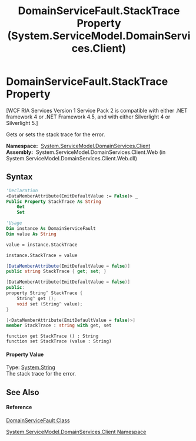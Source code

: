 ﻿---
title: DomainServiceFault.StackTrace Property  (System.ServiceModel.DomainServices.Client)
TOCTitle: StackTrace Property
ms:assetid: P:System.ServiceModel.DomainServices.Client.DomainServiceFault.StackTrace
ms:mtpsurl: https://msdn.microsoft.com/en-us/library/system.servicemodel.domainservices.client.domainservicefault.stacktrace(v=VS.91)
ms:contentKeyID: 28755272
ms.date: 01/27/2012
mtps_version: v=VS.91
f1_keywords:
- System.ServiceModel.DomainServices.Client.DomainServiceFault.StackTrace
- System.ServiceModel.DomainServices.Client.DomainServiceFault.get_StackTrace
- System.ServiceModel.DomainServices.Client.DomainServiceFault.set_StackTrace
dev_langs:
- CSharp
- JScript
- VB
- FSharp
- c++
api_location:
- System.ServiceModel.DomainServices.Client.Web.dll
api_name:
- System.ServiceModel.DomainServices.Client.DomainServiceFault.get_StackTrace
- System.ServiceModel.DomainServices.Client.DomainServiceFault.set_StackTrace
- System.ServiceModel.DomainServices.Client.DomainServiceFault.StackTrace
api_type:
- Managed
topic_type:
- apiref
- kbSyntax
product_family_name: VS
ROBOTS: INDEX,FOLLOW
---

# DomainServiceFault.StackTrace Property

\[WCF RIA Services Version 1 Service Pack 2 is compatible with either .NET framework 4 or .NET Framework 4.5, and with either Silverlight 4 or Silverlight 5.\]

Gets or sets the stack trace for the error.

**Namespace:**  [System.ServiceModel.DomainServices.Client](ff422479\(v=vs.91\).md)  
**Assembly:**  System.ServiceModel.DomainServices.Client.Web (in System.ServiceModel.DomainServices.Client.Web.dll)

## Syntax

``` vb
'Declaration
<DataMemberAttribute(EmitDefaultValue := False)> _
Public Property StackTrace As String
    Get
    Set
```

``` vb
'Usage
Dim instance As DomainServiceFault
Dim value As String

value = instance.StackTrace

instance.StackTrace = value
```

``` csharp
[DataMemberAttribute(EmitDefaultValue = false)]
public string StackTrace { get; set; }
```

``` c++
[DataMemberAttribute(EmitDefaultValue = false)]
public:
property String^ StackTrace {
    String^ get ();
    void set (String^ value);
}
```

``` fsharp
[<DataMemberAttribute(EmitDefaultValue = false)>]
member StackTrace : string with get, set
```

``` jscript
function get StackTrace () : String
function set StackTrace (value : String)
```

#### Property Value

Type: [System.String](https://msdn.microsoft.com/en-us/library/s1wwdcbf)  
The stack trace for the error.  

## See Also

#### Reference

[DomainServiceFault Class](ff423203\(v=vs.91\).md)

[System.ServiceModel.DomainServices.Client Namespace](ff422479\(v=vs.91\).md)

